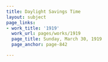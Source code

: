 ```yaml
---
title: Daylight Savings Time
layout: subject
page_links:
- work_title: '1919'
  work_url: pages/works/1919
  page_title: Sunday, March 30, 1919
  page_anchor: page-842

---
```

